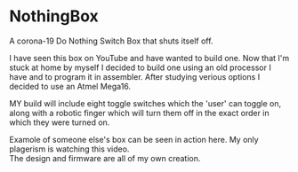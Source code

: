 # NothingBox
A corona-19 Do Nothing Switch Box that shuts itself off.

I have seen this box on YouTube and have wanted to build one.  Now that I'm 
stuck at home by myself I decided to build one using an old processor I have
and to program it in assembler.  After studying verious options I decided to
use an Atmel Mega16.

MY build will include eight toggle switches which the 'user' can toggle on, 
along with a robotic finger which will turn them off in the exact order in
which they were turned on.

Examole of someone else's box can be seen in action here.
My only plagerism is watching this video.  
The design and firmware are all of my own creation.
